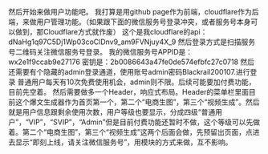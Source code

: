 然后开始来做用户功能吧。
我打算是用github page作为前端，cloudflare作为后端，来做用户管理功能。（如果跟下面的微信服务号登录冲突，或者服务号本身可以做到，那Cloudflare方式就作废）
这个是我cloudflare的api：dNaHg1q97C5Dj1Wp03coClDnv9_am9FVNjuy4X_9
然后登录方式是扫描服务号二维码关注微信服务号登录。
我的微信服务号APPID是：wx2e1f9ccab9e27176 密钥是：2b0086643a47fe0de574efbfc27c0718
然后还需要有个隐藏的admin登录通道，使用账号admin密码Blackrail200107.进行登录
普通用户每天有10次免费使用机会，admin则不限。后续可能要加付费功能，目前先空着。
然后需要做多一个Header，响应式布局。Header的菜单栏里面目前这个爆文生成器作为首页第一个，第二个“电商生图”，第三个“视频生成”。然后就是用户信息跟剩余使用次数，用户等级也要显示，分成四级“普通用户”，“VIP”，“SVIP”，“Admin”但是目前付费功能还暂时不做，这个等级可以先做着。第二个“电商生图”，第三个“视频生成”这两个后面会做，先预留出页面，点进去显示“即刻上线，请关注微信服务号”，用模块的方式来做，互不影响。